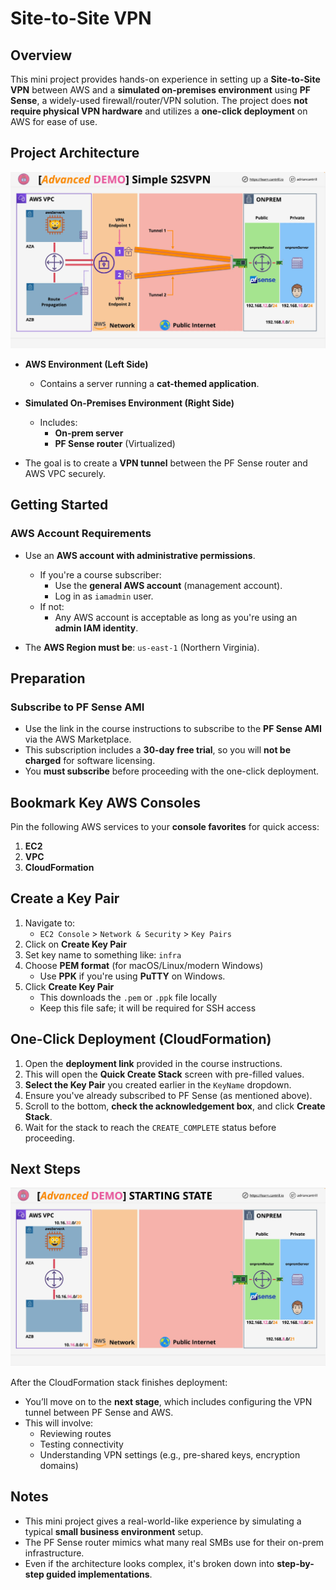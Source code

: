 # Site-to-Site VPN

## Overview

This mini project provides hands-on experience in setting up a **Site-to-Site VPN** between AWS and a **simulated on-premises environment** using **PF Sense**, a widely-used firewall/router/VPN solution. The project does **not require physical VPN hardware** and utilizes a **one-click deployment** on AWS for ease of use.

## Project Architecture

![alt text](image-7.png)

- **AWS Environment (Left Side)**

  - Contains a server running a **cat-themed application**.

- **Simulated On-Premises Environment (Right Side)**
  - Includes:
    - **On-prem server**
    - **PF Sense router** (Virtualized)
- The goal is to create a **VPN tunnel** between the PF Sense router and AWS VPC securely.

## Getting Started

### AWS Account Requirements

- Use an **AWS account with administrative permissions**.

  - If you're a course subscriber:
    - Use the **general AWS account** (management account).
    - Log in as `iamadmin` user.
  - If not:
    - Any AWS account is acceptable as long as you're using an **admin IAM identity**.

- The **AWS Region must be**: `us-east-1` (Northern Virginia).

## Preparation

### Subscribe to PF Sense AMI

- Use the link in the course instructions to subscribe to the **PF Sense AMI** via the AWS Marketplace.
- This subscription includes a **30-day free trial**, so you will **not be charged** for software licensing.
- You **must subscribe** before proceeding with the one-click deployment.

## Bookmark Key AWS Consoles

Pin the following AWS services to your **console favorites** for quick access:

1. **EC2**
2. **VPC**
3. **CloudFormation**

## Create a Key Pair

1. Navigate to:
   - `EC2 Console` > `Network & Security` > `Key Pairs`
2. Click on **Create Key Pair**
3. Set key name to something like: `infra`
4. Choose **PEM format** (for macOS/Linux/modern Windows)
   - Use **PPK** if you're using **PuTTY** on Windows.
5. Click **Create Key Pair**
   - This downloads the `.pem` or `.ppk` file locally
   - Keep this file safe; it will be required for SSH access

## One-Click Deployment (CloudFormation)

1. Open the **deployment link** provided in the course instructions.
2. This will open the **Quick Create Stack** screen with pre-filled values.
3. **Select the Key Pair** you created earlier in the `KeyName` dropdown.
4. Ensure you've already subscribed to PF Sense (as mentioned above).
5. Scroll to the bottom, **check the acknowledgement box**, and click **Create Stack**.
6. Wait for the stack to reach the `CREATE_COMPLETE` status before proceeding.

## Next Steps

![alt text](image-8.png)

After the CloudFormation stack finishes deployment:

- You’ll move on to the **next stage**, which includes configuring the VPN tunnel between PF Sense and AWS.
- This will involve:
  - Reviewing routes
  - Testing connectivity
  - Understanding VPN settings (e.g., pre-shared keys, encryption domains)

## Notes

- This mini project gives a real-world-like experience by simulating a typical **small business environment** setup.
- The PF Sense router mimics what many real SMBs use for their on-prem infrastructure.
- Even if the architecture looks complex, it's broken down into **step-by-step guided implementations**.
